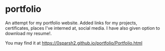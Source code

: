 # portfolio
An attempt for my portfolio website. Added links for my projects, certificates, places I've interned at, social media. I have also given option to download my resume!.

You may find it at 
https://0sparsh2.github.io/portfolio/Portfolio.html

